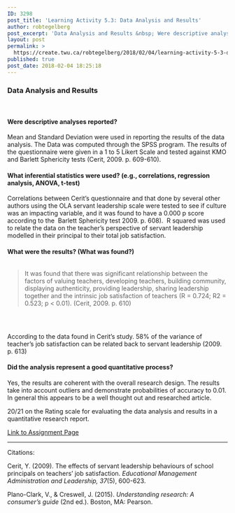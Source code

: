 ```yaml
---
ID: 3298
post_title: 'Learning Activity 5.3: Data Analysis and Results'
author: robtegelberg
post_excerpt: 'Data Analysis and Results &nbsp; Were descriptive analyses reported? Mean and Standard Deviation were used in reporting the results of the data analysis. The Data was computed through the SPSS program.&nbsp;The results of the questionnaire were given in a 1 to 5 Likert Scale and tested against KMO and Barlett Sphericity tests (Cerit, 2009. p. [&hellip;]'
layout: post
permalink: >
  https://create.twu.ca/robtegelberg/2018/02/04/learning-activity-5-3-data-analysis-and-results/
published: true
post_date: 2018-02-04 18:25:18
---
```

<h3>Data Analysis and Results</h3>
<p>&nbsp;</p>
<h4>Were descriptive analyses reported?</h4>
<p>Mean and Standard Deviation were used in reporting the results of the data analysis. The Data was computed through the SPSS program. The results of the questionnaire were given in a 1 to 5 Likert Scale and tested against KMO and Barlett Sphericity tests (Cerit, 2009. p. 609-610).</p>
<h4>What inferential statistics were used? (e.g., correlations, regression analysis, ANOVA, t-test)</h4>
<p>Correlations between Cerit&#8217;s questionnaire and that done by several other authors using the OLA servant leadership scale were tested to see if culture was an impacting variable, and it was found to have a 0.000 p score according to the  Barlett Sphericity test 2009. p. 608).  R squared was used to relate the data on the teacher&#8217;s perspective of servant leadership modelled in their principal to their total job satisfaction.</p>
<h4>What were the results? (What was found?)</h4>
<div class="page" title="Page 11">
<div class="layoutArea">
<div class="column">
<blockquote><p>It was found that there was significant relationship between the factors of valuing teachers, developing teachers, building community, displaying authenticity, providing leadership, sharing leadership together and the intrinsic job satisfaction of teachers (R = 0.724; R2 = 0.523; p &lt; 0.01). (Cerit, 2009. p. 610)</p></blockquote>
<div class="page" title="Page 11">
<p>&nbsp;</p>
</div>
</div>
</div>
</div>
<p>According to the data found in Cerit&#8217;s study. 58% of the variance of teacher&#8217;s job satisfaction can be related back to servant leadership (2009. p. 613)</p>
<h4>Did the analysis represent a good quantitative process?</h4>
<p>Yes, the results are coherent with the overall research design. The results take into account outliers and demonstrate probabilities of accuracy to 0.01. In general this appears to be a well thought out and researched article.</p>
<p>20/21 on the Rating scale for evaluating the data analysis and results in a quantitative research report.</p>
<p><a href="https://create.twu.ca/ldrs591-sp18/unit-5-learning-activities/">Link to Assignment Page</a></p>
<hr />
<p>Citations:</p>
<p>Cerit, Y. (2009). The effects of servant leadership behaviours of school principals on teachers’ job satisfaction. <em>Educational Management Administration and Leadership, 37</em>(5), 600-623.</p>
<p>Plano-Clark, V., &amp; Creswell, J. (2015). <em>Understanding research: A consumer’s guide</em> (2nd ed.). Boston, MA: Pearson.</p>